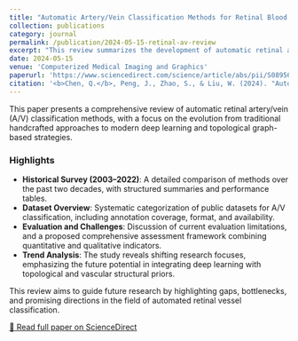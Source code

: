 ```yaml
---
title: "Automatic Artery/Vein Classification Methods for Retinal Blood Vessel: A Review"
collection: publications
category: journal
permalink: /publication/2024-05-15-retinal-av-review
excerpt: "This review summarizes the development of automatic retinal artery/vein classification methods, comparing deep learning and topological approaches over the past two decades."
date: 2024-05-15
venue: 'Computerized Medical Imaging and Graphics'
paperurl: 'https://www.sciencedirect.com/science/article/abs/pii/S0895611124000326'
citation: '<b>Chen, Q.</b>, Peng, J., Zhao, S., & Liu, W. (2024). "Automatic artery/vein classification methods for retinal blood vessel: A review." <i>Computerized Medical Imaging and Graphics</i>, 113, 102355.'
---
```


This paper presents a comprehensive review of automatic retinal artery/vein (A/V) classification methods, with a focus on the evolution from traditional handcrafted approaches to modern deep learning and topological graph-based strategies.

<!--more-->

### Highlights

- **Historical Survey (2003–2022)**: A detailed comparison of methods over the past two decades, with structured summaries and performance tables.
- **Dataset Overview**: Systematic categorization of public datasets for A/V classification, including annotation coverage, format, and availability.
- **Evaluation and Challenges**: Discussion of current evaluation limitations, and a proposed comprehensive assessment framework combining quantitative and qualitative indicators.
- **Trend Analysis**: The study reveals shifting research focuses, emphasizing the future potential in integrating deep learning with topological and vascular structural priors.

This review aims to guide future research by highlighting gaps, bottlenecks, and promising directions in the field of automated retinal vessel classification.

[📄 Read full paper on ScienceDirect](https://www.sciencedirect.com/science/article/abs/pii/S0895611124000326)
